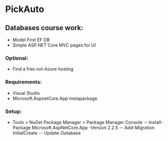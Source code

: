 # PickAuto
## Databases course work:
- Model First EF DB
- Simple ASP.NET Core MVC pages for UI

### Optional:
- Find a free not-Azure hosting

### Requirements:
- Visual Studio
- Microsoft.AspnetCore.App metapackage

### Setup:
- Tools > NuGet Package Manager > Package Manager Console
-- Install-Package Microsoft.AspNetCore.App -Version 2.2.5
-- Add-Migration InitialCreate
-- Update-Database
